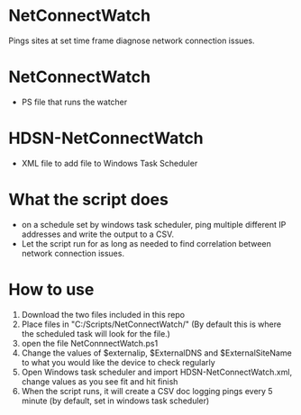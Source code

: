 # NetConnectWatch
Pings sites at set time frame diagnose network connection issues.

# NetConnectWatch
- PS file that runs the watcher

# HDSN-NetConnectWatch
- XML file to add file to Windows Task Scheduler

# What the script does
- on a schedule set by windows task scheduler, ping multiple different  IP addresses and write the output to a CSV.
- Let the script run for as long as needed to find correlation between network connection issues.

# How to use
1. Download the two files included in this repo
2. Place files in "C:/Scripts/NetConnectWatch/" (By default this is where the scheduled task will look for the file.)
3. open the file NetConnnectWatch.ps1
4. Change the values of $externalip, $ExternalDNS and $ExternalSiteName to what you would like the device to check regularly
5. Open Windows task scheduler and import HDSN-NetConnectWatch.xml, change values as you see fit and hit finish 
6. When the script runs, it will create a CSV doc logging pings every 5 minute (by default, set in windows task scheduler)
